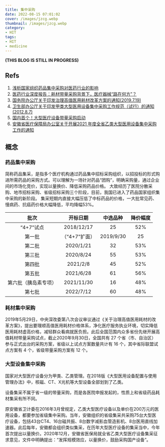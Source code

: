 ```yaml
---
title: 集中采购
date: 2022-08-15 07:01:02
cover: /images/jzcg.webp
thumbnail: /images/jzcg.webp
category:
- HIT
tags:
- HIT
- medicine
---
```

**(THIS BLOG IS STILL IN PROGRESS)**
## Refs
1. [浅析国家组织药品集中采购对医药行业的影响](/assets/docs/ypjcbg.pdf)
2. [医药行业深度报告：耗材带量采购背景下，医疗器械“路在何方”？](/assets/docs/hcjcbg.pdf)
3. [国务院办公厅关于印发治理高值医用耗材改革方案的通知(2019.7.19)](http://www.gov.cn/zhengce/content/2019-07/31/content_5417518.htm)
4. [卫生部办公厅关于印发甲类大型医用设备集中采购工作规范（试行）的通知(2012.8.7)](http://www.nhc.gov.cn/cms-search/xxgk/getManuscriptXxgk.htm?id=55637)
5. [国内首个！大型医疗设备带量采购启动](https://wallstreetcn.com/articles/3637088)
6. [安徽省医疗保障局办公室关于开展2021 年度全省乙类大型医用设备集中采购工作的通知](http://ybj.ah.gov.cn/xwzx/gsgg/145951391.html)
<!--more-->
## 概念
### 药品集中采购
简称药品集采，是指多个医疗机构通过药品集中招标采购组织，以招投标的形式购进所需药品的采购方式。可以理解为一场针对药品“团购”，明确采购量，通过企业间的市场化竞价，实现以量换价、降低采购药品价格。
大致经历了医院分散采购、地市招标采购、省级招标采购三个阶段，目前，我国已进入了药品国家组织集中采购的新阶段。
集采短期内直接大幅压低了中标药品的价格，一大批常见药、慢病药、抗癌药价格大幅降低，平均降幅53%。

|批次|开标日期|中选品种|降价幅度|
|:-----:|:-----:|:-----:|:-----:|
|“4+7”试点|2018/12/17|25|52%|
|第一批|（“4+7”扩面）|2019/9/30|25|59%|
|第二批|2020/1/21|32|53%|
|第三批|2020/8/24|55|53%|
|第四批|2021/2/8|45|52%|
|第五批|2021/6/28|61|56%|
|第六批（胰岛素专项）|2021/11/30|16|48%|
|第七批|2022/7/12|60|48%|

### 耗材集中采购
2019年5月29日，中央深改委第八次会议审议通过《关于治理高值医用耗材的改革方案》，提出要理顺高值医用耗材价格体系，净化医疗服务执业环境，切实降低医用耗材虚高价格，减轻群众看病就医负担。此后全国范围内众多省份先继开展高值耗材带量采购试点，截止2020年9月30日，全国共有 27 个省（市、自治区）参与正式出台的采购方案，省级以上试点方案数量共计有 16 个，其中省际联盟试点方案有 4 个，省级带量采购方案有 12 个。

### 大型设备集中采购
国家对大型医疗设备分为甲类、乙类管理。在2018版《大型医用设备配置与使用管理办法》中，核磁、CT、X光机等大型设备全部划到了乙类。

设备集采不属于省一级的带量采购，而是各医院申报发起的，性质上和省级药品耗材集采有所不同。

原安徽省卫计委在2016年3月曾规定，乙类大型医疗设备以及单价在200万元的医用设备，都要参加省级集中采购。当年，安徽组织的省级集采共采购75台大型医疗设备，包括43台CT4、16台磁共振、8台数字减影血管造影机、8台医用直线加速器。此后每年，安徽都会组织类似集采，在历年大型医疗设备的集采当中，今年首次提出以量换价。2020年12月，安徽省医保局就全省乙类大型医疗设备集采征求意见，文件中明确提出：“发挥规模效应，以量换价，鼓励采购国产设备”。